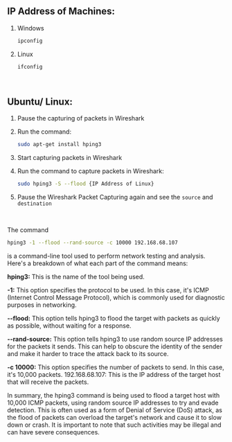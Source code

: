 ## IP Address of Machines:

1. Windows

    ```bash
    ipconfig
    ```

2. Linux

    ```bash
    ifconfig
    ```

<br />

## Ubuntu/ Linux:

1. Pause the capturing of packets in Wireshark

2. Run the command:

    ```bash
    sudo apt-get install hping3
    ```

3. Start capturing packets in Wireshark

4. Run the command to capture packets in Wireshark:

    ```bash
    sudo hping3 -S --flood {IP Address of Linux}
    ```

5. Pause the Wireshark Packet Capturing again and see the `source` and `destination` 


<br />



The command

```bash
hping3 -1 --flood --rand-source -c 10000 192.168.68.107
```

is a command-line tool used to perform network testing and analysis. Here's a breakdown of what each part of the command means:

**hping3:** This is the name of the tool being used.

**-1:** This option specifies the protocol to be used. In this case, it's ICMP (Internet Control Message Protocol), which is commonly used for diagnostic purposes in networking.

**--flood:** This option tells hping3 to flood the target with packets as quickly as possible, without waiting for a response.

**--rand-source:** This option tells hping3 to use random source IP addresses for the packets it sends. This can help to obscure the identity of the sender and make it harder to trace the attack back to its source.

**-c 10000:** This option specifies the number of packets to send. In this case, it's 10,000 packets.
192.168.68.107: This is the IP address of the target host that will receive the packets.

In summary, the hping3 command is being used to flood a target host with 10,000 ICMP packets, using random source IP addresses to try and evade detection. This is often used as a form of Denial of Service (DoS) attack, as the flood of packets can overload the target's network and cause it to slow down or crash. It is important to note that such activities may be illegal and can have severe consequences.





